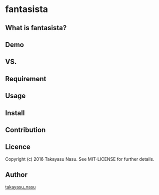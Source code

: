 fantasista
===

## What is fantasista?

## Demo

## VS.

## Requirement

## Usage

## Install

## Contribution

## Licence

Copyright (c) 2016 Takayasu Nasu. See MIT-LICENSE for further details.

## Author

[takayasu_nasu](https://github.com/TakayasuNasu)
